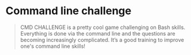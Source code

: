 # Command line challenge

> CMD CHALLENGE is a pretty cool game challenging on Bash skills. Everything is done via the command line and the questions are becoming increasingly complicated. It’s a good training to improve one's command line skills!